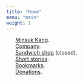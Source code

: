```yaml
---
title: "Home"
menu: "main"
weight: 1
---
```

<style>
  ul {
   list-style: none; 
  }
  main {
    border-style: outset;
    background-color: #e6e6e6;
    margin-bottom: 1em;
  }
</style>
- [Minsuk Kang](https://mataroa.blog/images/3d2e27a1.jpeg).
- [Company](https://en.jagunbae.com).
- [Sandwich shop](https://reviews.cheesylazy.com/) (closed).
- [Short stories](https://kangmins.uk).
- [Bookmarks](https://links.kangminsuk.com/bookmarks/shared).
- [Donations](https://liberapay.com/Kang/).